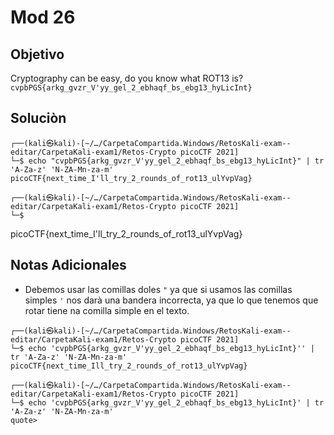 # Mod 26
## Objetivo
Cryptography can be easy, do you know what ROT13 is? `cvpbPGS{arkg_gvzr_V'yy_gel_2_ebhaqf_bs_ebg13_hyLicInt}`

## Soluciòn
```shell
┌──(kali㉿kali)-[~/…/CarpetaCompartida.Windows/RetosKali-exam--editar/CarpetaKali-exam1/Retos-Crypto picoCTF 2021]
└─$ echo "cvpbPGS{arkg_gvzr_V'yy_gel_2_ebhaqf_bs_ebg13_hyLicInt}" | tr 'A-Za-z' 'N-ZA-Mn-za-m' 
picoCTF{next_time_I'll_try_2_rounds_of_rot13_ulYvpVag}

┌──(kali㉿kali)-[~/…/CarpetaCompartida.Windows/RetosKali-exam--editar/CarpetaKali-exam1/Retos-Crypto picoCTF 2021]
└─$
```
picoCTF{next_time_I'll_try_2_rounds_of_rot13_ulYvpVag}

## Notas Adicionales
- Debemos usar las comillas doles `"` ya que si usamos las comillas simples `'` nos darà una bandera incorrecta, ya que lo que tenemos que rotar tiene na comilla simple en el texto.
```text
┌──(kali㉿kali)-[~/…/CarpetaCompartida.Windows/RetosKali-exam--editar/CarpetaKali-exam1/Retos-Crypto picoCTF 2021]
└─$ echo 'cvpbPGS{arkg_gvzr_V'yy_gel_2_ebhaqf_bs_ebg13_hyLicInt}'' | tr 'A-Za-z' 'N-ZA-Mn-za-m'
picoCTF{next_time_Ill_try_2_rounds_of_rot13_ulYvpVag}

┌──(kali㉿kali)-[~/…/CarpetaCompartida.Windows/RetosKali-exam--editar/CarpetaKali-exam1/Retos-Crypto picoCTF 2021]
└─$ echo 'cvpbPGS{arkg_gvzr_V'yy_gel_2_ebhaqf_bs_ebg13_hyLicInt}' | tr 'A-Za-z' 'N-ZA-Mn-za-m'
quote>
```